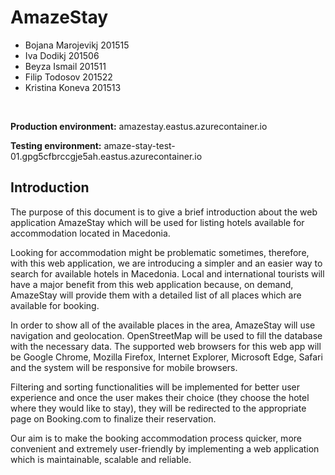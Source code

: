 # AmazeStay
<ul>
<li>Bojana Marojevikj 201515 </li>
<li>Iva Dodikj 201506 </li>
<li>Beyza Ismail 201511 </li>
<li>Filip Todosov 201522 </li>
<li>Kristina Koneva 201513 </li>
</ul>

</br>

**Production environment:** amazestay.eastus.azurecontainer.io

**Testing environment:** amaze-stay-test-01.gpg5cfbrccgje5ah.eastus.azurecontainer.io

## Introduction
The purpose of this document is to give a brief introduction about the web application AmazeStay which will be used for listing hotels available for accommodation located in Macedonia.

Looking for accommodation might be problematic sometimes, therefore, with this web application, we are introducing a simpler and an easier way to search for available hotels in Macedonia. Local and international tourists will have a major benefit from this web application because, on demand, AmazeStay will provide them with a detailed list of all places which are available for booking.

In order to show all of the available places in the area, AmazeStay will use navigation and geolocation. OpenStreetMap will be used to fill the database with the necessary data. The supported web browsers for this web app will be Google Chrome, Mozilla Firefox, Internet Explorer, Microsoft Edge, Safari and the system will be responsive for mobile browsers.

Filtering and sorting functionalities will be implemented for better user experience and once the user makes their choice (they choose the hotel where they would like to stay), they will be redirected to the appropriate page on Booking.com to finalize their reservation.

Our aim is to make the booking accommodation process quicker, more convenient and extremely user-friendly by implementing a web application which is maintainable, scalable and reliable.


